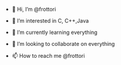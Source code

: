 - 👋 Hi, I’m @frottori
- 👀 I’m interested in C, C++,Java
- 🌱 I’m currently learning everything
- 💞️ I’m looking to collaborate on everything

- 📫 How to reach me @frottori

<!---
frottori/frottori is a ✨ special ✨ repository because its `README.md` (this file) appears on your GitHub profile.
You can click the Preview link to take a look at your changes.
--->
